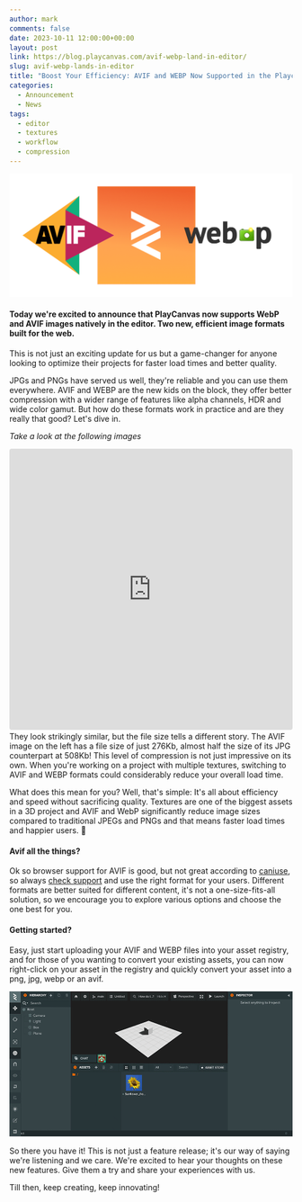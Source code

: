 ```yaml
---
author: mark
comments: false
date: 2023-10-11 12:00:00+00:00
layout: post
link: https://blog.playcanvas.com/avif-webp-land-in-editor/
slug: avif-webp-lands-in-editor
title: "Boost Your Efficiency: AVIF and WEBP Now Supported in the Playcanvas Editor"
categories:
  - Announcement
  - News
tags:
  - editor
  - textures
  - workflow
  - compression
---
```


![AVIF + WEBP Support](/assets/media/avif-webp-icons.png)

#### Today we're excited to announce that PlayCanvas now supports WebP and AVIF images natively in the editor. Two new, efficient image formats built for the web.

This is not just an exciting update for us but a game-changer for anyone looking to optimize their projects for faster load times and better quality.

JPGs and PNGs have served us well, they're reliable and you can use them everywhere. AVIF and WEBP are the new kids on the block, they offer better compression with a wider range of features like alpha channels, HDR and wide color gamut. But how do these formats work in practice and are they really that good? Let's dive in.

_Take a look at the following images_
<br/>
<iframe src="https://codesandbox.io/embed/react-compare-image-forked-myp5cp?fontsize=14&hidenavigation=1&theme=dark"
  style="width:100%; height:500px; border:0; border-radius: 4px; overflow:hidden;"
  title="react-compare-image (forked)"
  allow="accelerometer; ambient-light-sensor; camera; encrypted-media; geolocation; gyroscope; hid; microphone; midi; payment; usb; vr; xr-spatial-tracking"
  sandbox="allow-forms allow-modals allow-popups allow-presentation allow-same-origin allow-scripts"
></iframe>
<br/>
They look strikingly similar, but the file size tells a different story. The AVIF image on the left has a file size of just 276Kb, almost half the size of its JPG counterpart at 508Kb! This level of compression is not just impressive on its own. When you're working on a project with multiple textures, switching to AVIF and WEBP formats could considerably reduce your overall load time.

What does this mean for you? Well, that's simple: It's all about efficiency and speed without sacrificing quality. Textures are one of the biggest assets in a 3D project and AVIF and WebP significantly reduce image sizes compared to traditional JPEGs and PNGs and that means faster load times and happier users. 🙌

#### Avif all the things?

Ok so browser support for AVIF is good, but not great according to [caniuse](https://caniuse.com/?search=avif), so always [check support](https://dev.to/nucliweb/detect-avif-image-support-to-use-in-your-css-4pen) and use the right format for your users. Different formats are better suited for different content, it's not a one-size-fits-all solution, so we encourage you to explore various options and choose the one best for you.

#### Getting started?

Easy, just start uploading your AVIF and WEBP files into your asset registry, and for those of you wanting to convert your existing assets, you can now right-click on your asset in the registry and quickly convert your asset into a png, jpg, webp or an avif.

![Quick Convert](/assets/media/convert-animation.gif)
<br/>

So there you have it! This is not just a feature release; it's our way of saying we're listening and we care. We're excited to hear your thoughts on these new features. Give them a try and share your experiences with us.

Till then, keep creating, keep innovating!
